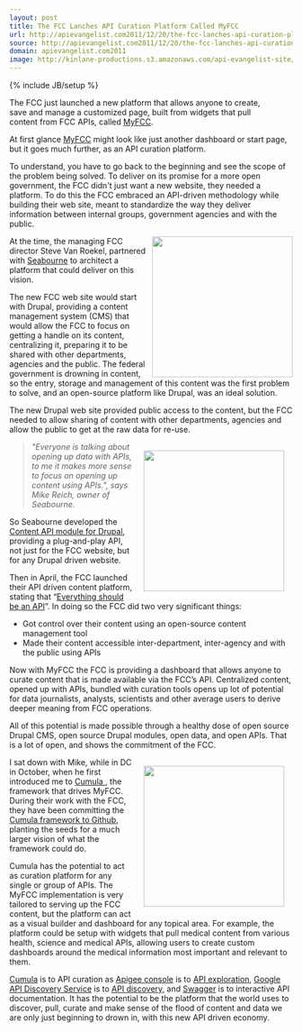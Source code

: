 ```yaml
---
layout: post
title: The FCC Lanches API Curation Platform Called MyFCC
url: http://apievangelist.com2011/12/20/the-fcc-lanches-api-curation-platform-called-myfcc/
source: http://apievangelist.com2011/12/20/the-fcc-lanches-api-curation-platform-called-myfcc/
domain: apievangelist.com2011
image: http://kinlane-productions.s3.amazonaws.com/api-evangelist-site/blog/My-FCC-Logo.png
---
```

{% include JB/setup %}
<p><a title="MyFCC" href="http://my.fcc.gov/"><img style="padding: 15px;" src="http://kinlane-productions.s3.amazonaws.com/api-evangelist/fcc/My-FCC-Logo.png" alt="" align="right" /></a></p>
<p>The FCC just launched a new platform that&nbsp;allows anyone to create, save and manage a customized page, built from widgets that pull content from FCC APIs, called <a title="MyFCC" href="http://my.fcc.gov/">MyFCC</a>.&nbsp;</p>
<p>At first glance <a title="MyFCC" href="http://my.fcc.gov/">MyFCC</a> might look like just another dashboard or start page, but it goes much further, as an API curation platform.</p>
<p>To understand, you have to go back to the beginning and see the scope of the problem being solved.  To deliver on its promise for a more open government, the FCC didn't just want a new website, they needed a platform.  To do this the FCC embraced an API-driven methodology while building their web site, meant to standardize the way they deliver information between internal groups, government agencies and with the public.</p>
<p><a title="Seabourne" href="http://seabourneinc.com/"><img src="http://kinlane-productions.s3.amazonaws.com/api-evangelist/seabourne-inc/Seabourne.png" alt="" width="250" align="right" /></a></p>
<p>At the time, the managing FCC director Steve Van Roekel, partnered with <a title="Seabourne" href="http://seabourneinc.com/">Seabourne</a> to architect a platform that could deliver on this vision.</p>
<p>The new FCC web site would start with Drupal, providing a content management system (CMS) that would allow the FCC to focus on getting a handle on its content, centralizing it, preparing it to be shared with other departments, agencies and the public.   The federal government is drowning in content, so the entry, storage and management of this content was the first problem to solve, and an open-source platform like Drupal, was an ideal solution.</p>
<p>The new Drupal web site provided public access to the content, but the FCC needed to allow sharing of content with other departments, agencies and allow the public to get at the raw data for re-use.</p>
<p><a title="MyFCC" href="http://my.fcc.gov/"><img style="padding: 15px;" src="http://kinlane-productions.s3.amazonaws.com/api-evangelist/fcc/My-FCC-Available-Widgets.png" alt="" width="250" align="right" /></a></p>
<blockquote><em>"Everyone is talking about opening up data with APIs, to me it makes more sense to focus on opening up content using APIs.", says Mike Reich, owner of Seabourne.</em></blockquote>
<p>So Seabourne developed the <a title="Content API Drupal Module" href="http://seabourneinc.com/projects/contentapi/">Content API module for Drupal</a>, providing a plug-and-play API, not just for the FCC website, but for any Drupal driven website.</p>
<p>Then in April, the FCC launched their API driven content platform, stating that &ldquo;<a title="Everything Should Be An API" href="http://blog.programmableweb.com/2011/04/06/everything-should-be-an-api-says-fcc/">Everything should be an API</a>&rdquo;.   In doing so the FCC did two very significant things:</p>
<ul class="mainlist">
<li>Got control over their content using an open-source content management tool</li>
<li>Made their content accessible inter-department, inter-agency and with the public using APIs</li>
</ul>
<p>Now with MyFCC the FCC is providing a dashboard that allows anyone to curate content that is made available via the FCC&rsquo;s API.   Centralized content, opened up with APIs, bundled with curation tools opens up lot of potential for data journalists, analysts, scientists and other average users to derive deeper meaning from FCC operations.</p>
<p>All of this potential is made possible through a healthy dose of open source Drupal CMS, open source Drupal modules, open data, and open APIs. That is a lot of open, and shows the commitment of the FCC.</p>
<p><a title="MyFCC" href="http://my.fcc.gov/"><img style="padding: 15px;" src="http://kinlane-productions.s3.amazonaws.com/api-evangelist/fcc/My-FCC-Topic-Watcher.png" alt="" width="250" align="right" /></a></p>
<p>I sat down with Mike, while in DC in October, when he first introduced me to <a title="Cumula Framework to Github" href="https://github.com/Cumula/framework">Cumula&nbsp;</a>, the framework that drives MyFCC.  During their work with the FCC, they have been committing the <a title="Cumula Framework to Github" href="https://github.com/Cumula/framework">Cumula framework to Github</a>, planting the seeds for a much larger vision of what the framework could do.</p>
<p>Cumula has the potential to act as curation platform for any single or group of APIs.  The MyFCC implementation is very tailored to serving up the FCC content, but the platform can act as a visual builder and dashboard for any topical area.  For example, the platform could be setup with widgets that pull medical content from various health, science and medical APIs, allowing users to create custom dashboards around the medical information most important and relevant to them.</p>
<p><a title="Cumulu" href="https://github.com/Cumula/framework">Cumula</a> is to API curation as <a title="Apigee Console" href="https://apigee.com/console/twitter">Apigee console</a> is to <a title="API exploration" href="/2011/03/24/explorers-open-api-access-beyond-developers/">API exploration</a>, <a title="Google API Discovery Service" href="http://code.google.com/apis/discovery/">Google API Discovery Service</a> is to <a title="API discovery" href="/2011/05/21/google-apis-discovery-service/">API discovery</a>, and <a title="Swagger" href="http://swagger.wordnik.com/">Swagger</a> is to interactive API documentation.   It has the potential to be the platform that the world uses to discover, pull, curate and make sense of the flood of content and data we are only just beginning to drown in, with this new API driven economy.</p>
